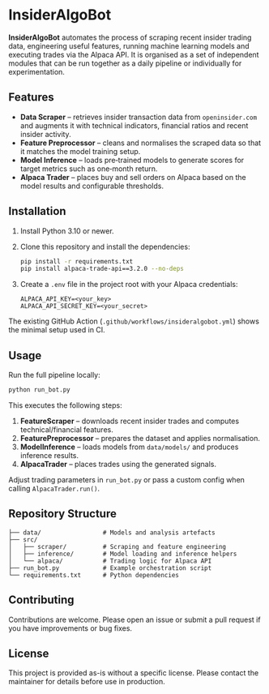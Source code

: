# InsiderAlgoBot

**InsiderAlgoBot** automates the process of scraping recent insider trading data, engineering useful features, running machine learning models and executing trades via the Alpaca API. It is organised as a set of independent modules that can be run together as a daily pipeline or individually for experimentation.

## Features

- **Data Scraper** – retrieves insider transaction data from `openinsider.com` and augments it with technical indicators, financial ratios and recent insider activity.
- **Feature Preprocessor** – cleans and normalises the scraped data so that it matches the model training setup.
- **Model Inference** – loads pre‑trained models to generate scores for target metrics such as one‑month return.
- **Alpaca Trader** – places buy and sell orders on Alpaca based on the model results and configurable thresholds.

## Installation

1. Install Python 3.10 or newer.
2. Clone this repository and install the dependencies:

   ```bash
   pip install -r requirements.txt
   pip install alpaca-trade-api==3.2.0 --no-deps
   ```

3. Create a `.env` file in the project root with your Alpaca credentials:

   ```dotenv
   ALPACA_API_KEY=<your_key>
   ALPACA_API_SECRET_KEY=<your_secret>
   ```

The existing GitHub Action (`.github/workflows/insideralgobot.yml`) shows the minimal setup used in CI.

## Usage

Run the full pipeline locally:

```bash
python run_bot.py
```

This executes the following steps:

1. **FeatureScraper** – downloads recent insider trades and computes technical/financial features.
2. **FeaturePreprocessor** – prepares the dataset and applies normalisation.
3. **ModelInference** – loads models from `data/models/` and produces inference results.
4. **AlpacaTrader** – places trades using the generated signals.

Adjust trading parameters in `run_bot.py` or pass a custom config when calling `AlpacaTrader.run()`.

## Repository Structure

```
├── data/                 # Models and analysis artefacts
├── src/
│   ├── scraper/          # Scraping and feature engineering
│   ├── inference/        # Model loading and inference helpers
│   └── alpaca/           # Trading logic for Alpaca API
├── run_bot.py            # Example orchestration script
└── requirements.txt      # Python dependencies
```

## Contributing

Contributions are welcome. Please open an issue or submit a pull request if you have improvements or bug fixes.

## License

This project is provided as-is without a specific license. Please contact the maintainer for details before use in production.
